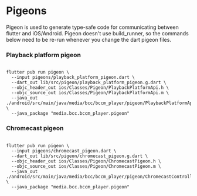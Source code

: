 # Pigeons

Pigeon is used to generate type-safe code for communicating between flutter and iOS/Android.
Pigeon doesn't use build_runner, so the commands below need to be re-run whenever you change the dart pigeon files.

### Playback platform pigeon

```

flutter pub run pigeon \
  --input pigeons/playback_platform_pigeon.dart \
  --dart_out lib/src/pigeon/playback_platform_pigeon.g.dart \
  --objc_header_out ios/Classes/Pigeon/PlaybackPlatformApi.h \
  --objc_source_out ios/Classes/Pigeon/PlaybackPlatformApi.m \
  --java_out ./android/src/main/java/media/bcc/bccm_player/pigeon/PlaybackPlatformApi.java \
  --java_package "media.bcc.bccm_player.pigeon"

```

### Chromecast pigeon

```

flutter pub run pigeon \
  --input pigeons/chromecast_pigeon.dart \
  --dart_out lib/src/pigeon/chromecast_pigeon.g.dart \
  --objc_header_out ios/Classes/Pigeon/ChromecastPigeon.h \
  --objc_source_out ios/Classes/Pigeon/ChromecastPigeon.m \
  --java_out ./android/src/main/java/media/bcc/bccm_player/pigeon/ChromecastControllerPigeon.java \
  --java_package "media.bcc.bccm_player.pigeon"

```
